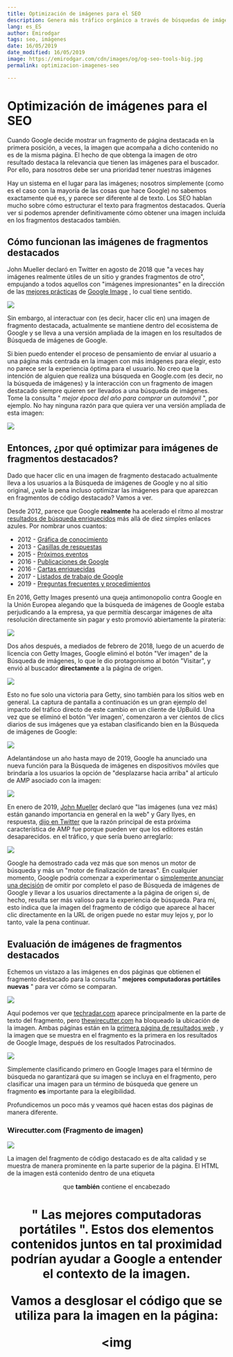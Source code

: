 ```yaml
---
title: Optimización de imágenes para el SEO
description: Genera más tráfico orgánico a través de búsquedas de imágenes y consigue mayor visibilidad en buscadores
lang: es_ES
author: Emirodgar
tags: seo, imágenes
date: 16/05/2019
date_modified: 16/05/2019
image: https://emirodgar.com/cdn/images/og/og-seo-tools-big.jpg
permalink: optimizacion-imagenes-seo

---
```


# Optimización de imágenes para el SEO

Cuando Google decide mostrar un fragmento de página destacada en la primera posición, a veces, la imagen que acompaña a dicho contenido no es de la misma página. El hecho de que obtenga la imagen de otro resultado destaca la relevancia que tienen las imágenes para el buscador. Por ello, para nosotros debe ser una prioridad tener nuestras imágenes

Hay un sistema en el lugar para las imágenes;  nosotros simplemente (como es el caso con la mayoría de las cosas que hace Google) no sabemos exactamente qué es, y parece ser diferente al de texto.  Los SEO hablan mucho sobre cómo estructurar el texto para fragmentos destacados. Quería ver si podemos aprender definitivamente cómo obtener una imagen incluida en los fragmentos destacados también.

## **Cómo funcionan las imágenes de fragmentos destacados**

John Mueller declaró en Twitter en agosto de 2018 que "a veces hay imágenes realmente útiles de un sitio y grandes fragmentos de otro", empujando a todos aquellos con "imágenes impresionantes" en la dirección de las  [mejores prácticas](https://translate.googleusercontent.com/translate_c?depth=1&hl=en&rurl=translate.google.com&sl=en&sp=nmt4&tl=es&u=https://support.google.com/webmasters/answer/114016%3Fhl%3Den&xid=17259,1500004,15700021,15700043,15700186,15700190,15700253,15700256,15700259&usg=ALkJrhic7HO1lbGgjxjWtXDHNhA_4wMF6w)  de  [Google Image](https://translate.googleusercontent.com/translate_c?depth=1&hl=en&rurl=translate.google.com&sl=en&sp=nmt4&tl=es&u=https://support.google.com/webmasters/answer/114016%3Fhl%3Den&xid=17259,1500004,15700021,15700043,15700186,15700190,15700253,15700256,15700259&usg=ALkJrhic7HO1lbGgjxjWtXDHNhA_4wMF6w)  , lo cual tiene sentido.  

![](https://lh5.googleusercontent.com/JdGA7GyEbrPGXBJ0fHEh_OG271Zisjg4Dp9yspI_Ub30gTbqRhg2bApKFjexXy98R5InthqTtyhb488k8W1YECxOXe7NPMZh0lPNjytYAr4HnCXQ0KVVHNgOvE8Wqcs1wV23PwAy)

Sin embargo, al interactuar con (es decir, hacer clic en) una imagen de fragmento destacada, actualmente se mantiene dentro del ecosistema de Google y se lleva a una versión ampliada de la imagen en los resultados de Búsqueda de imágenes de Google.

Si bien puedo entender el proceso de pensamiento de enviar al usuario a una página más centrada en la imagen con más imágenes para elegir, esto no parece ser la experiencia óptima para el usuario.  No creo que la intención de alguien que realiza una búsqueda en Google.com (es decir, no la búsqueda de imágenes) y la interacción con un fragmento de imagen destacado siempre quieren ser llevados a una búsqueda de imágenes.  Tome la consulta "  _mejor época del año para comprar un automóvil_  ", por ejemplo.  No hay ninguna razón para que quiera ver una versión ampliada de esta imagen:  

![](https://lh5.googleusercontent.com/gAf5Il-ogomog5WapRnckw1AnwaQIGNBrZ_vW8QVbwrotfbbhp72iqafCu9aE0llvllSQxMG_3mliPLX5hyezhR2JosJZlvD_wh5BMizFsKBhdNhNOR2emLiMGI7vo_w5hkbq9df)

## Entonces, ¿por qué optimizar para imágenes de fragmentos destacados?

Dado que hacer clic en una imagen de fragmento destacado actualmente lleva a los usuarios a la Búsqueda de imágenes de Google y no al sitio original, ¿vale la pena incluso optimizar las imágenes para que aparezcan en fragmentos de código destacado?  Vamos a ver.  

Desde 2012, parece que Google  **realmente**  ha acelerado el ritmo al mostrar  [resultados de búsqueda enriquecidos](https://translate.googleusercontent.com/translate_c?depth=1&hl=en&rurl=translate.google.com&sl=en&sp=nmt4&tl=es&u=https://developers.google.com/search/docs/guides/search-gallery&xid=17259,1500004,15700021,15700043,15700186,15700190,15700253,15700256,15700259&usg=ALkJrhgDfeoIAJPAiiNyex4RKUMxYSpnUw)  más allá de diez simples enlaces azules.  Por nombrar unos cuantos:  

-   2012 -  [Gráfica de conocimiento](https://translate.googleusercontent.com/translate_c?depth=1&hl=en&rurl=translate.google.com&sl=en&sp=nmt4&tl=es&u=https://googleblog.blogspot.com/2012/05/introducing-knowledge-graph-things-not.html&xid=17259,1500004,15700021,15700043,15700186,15700190,15700253,15700256,15700259&usg=ALkJrhgJJ6WdU7Dvp9j6kIono7lGeiV1GA)
-   2013 -  [Casillas de respuestas](https://translate.googleusercontent.com/translate_c?depth=1&hl=en&rurl=translate.google.com&sl=en&sp=nmt4&tl=es&u=https://moz.com/blog/101-google-answer-boxes-a-journey-into-the-knowledge-graph&xid=17259,1500004,15700021,15700043,15700186,15700190,15700253,15700256,15700259&usg=ALkJrhjO201i5mMXZx8HkHEy_bSbiZYQnA)
-   2015 -  [Próximos eventos](https://translate.googleusercontent.com/translate_c?depth=1&hl=en&rurl=translate.google.com&sl=en&sp=nmt4&tl=es&u=https://webmasters.googleblog.com/2015/01/upcoming-events-in-knowledge-graph.html&xid=17259,1500004,15700021,15700043,15700186,15700190,15700253,15700256,15700259&usg=ALkJrhj70cgcRpIzN8ZZzOJ3aYtmcIBUyQ)
-   2016 -  [Publicaciones de Google](https://translate.googleusercontent.com/translate_c?depth=1&hl=en&rurl=translate.google.com&sl=en&sp=nmt4&tl=es&u=https://blog.google/products/search/republican-debate-presidential-politics/&xid=17259,1500004,15700021,15700043,15700186,15700190,15700253,15700256,15700259&usg=ALkJrhiIaosFXhqIgZ1KpyLMBHr73YYFbQ)
-   2016 -  [Cartas enriquecidas](https://translate.googleusercontent.com/translate_c?depth=1&hl=en&rurl=translate.google.com&sl=en&sp=nmt4&tl=es&u=https://webmasters.googleblog.com/2016/05/introducing-rich-cards.html&xid=17259,1500004,15700021,15700043,15700186,15700190,15700253,15700256,15700259&usg=ALkJrhjVG38BHKBA05Vnxv2Cbz8LhUsm7g)
-   2017 -  [Listados de trabajo de Google](https://translate.googleusercontent.com/translate_c?depth=1&hl=en&rurl=translate.google.com&sl=en&sp=nmt4&tl=es&u=https://jobs.google.com/about/&xid=17259,1500004,15700021,15700043,15700186,15700190,15700253,15700256,15700259&usg=ALkJrhjcYpk9_S-FJPpXC78NlYzSHIZBPw)
-   2019 -  [Preguntas frecuentes y procedimientos](https://translate.googleusercontent.com/translate_c?depth=1&hl=en&rurl=translate.google.com&sl=en&sp=nmt4&tl=es&u=https://searchengineland.com/google-search-adds-support-for-faq-and-how-to-structured-data-316541&xid=17259,1500004,15700021,15700043,15700186,15700190,15700253,15700256,15700259&usg=ALkJrhgvW0nZciVXz6zW3XYJG3tpnNW11Q)

En 2016, Getty Images presentó una queja antimonopolio contra Google en la Unión Europea alegando que la búsqueda de imágenes de Google estaba perjudicando a la empresa, ya que permitía descargar imágenes de alta resolución directamente sin pagar y esto promovió abiertamente la piratería:  

![](https://lh5.googleusercontent.com/DaowRresYuVteJm_-pGL6iUBemdiKrOeQ2CiC09Bx8yvdXbmj2HQ654baUQWVVP5UEr76eS9R98xHkXJBwPpusQId6luR5jPi-qZzQaOasvegZ0Hbmwj3m7OBbeXsTM2106FMWY9)

Dos años después, a mediados de febrero de 2018, luego de un acuerdo de licencia con Getty Images, Google eliminó el botón "Ver imagen" de la Búsqueda de imágenes, lo que le dio protagonismo al botón "Visitar", y envió al buscador  **directamente**  a la página de origen.  

![](https://lh4.googleusercontent.com/fzr-BvW6OnyXnT5Iw4lWl41D8KPpL97ecF3KF0Vh6rjpxt6_THASnP-f9Zwk-9Ojc0YT2FvUSB9rIAIRctIohcCs2CKlQVNYnxyOZWvulWy3H31AlmI8tpOFNOfJpQMovJIbBbty)

Esto no fue solo una victoria para Getty, sino también para los sitios web en general.  La captura de pantalla a continuación es un gran ejemplo del impacto del tráfico directo de este cambio en un cliente de UpBuild.  Una vez que se eliminó el botón 'Ver imagen', comenzaron a ver cientos de clics diarios de sus imágenes que ya estaban clasificando bien en la Búsqueda de imágenes de Google:  

![](https://lh4.googleusercontent.com/MsfVBPFhC8e0KC-tNGGlbJKWkwuYjLuj0F3nZO4Q6JRSvy1OZkB1lIWNgCb_LgUEru4a26vfEf9h7WB6nUldFOa7awvx7Z6w1inBFulSvpGDB_VzHiZFfTr8HjcfImQiVcy8nEhx)

Adelantándose un año hasta mayo de 2019, Google ha anunciado una nueva función para la Búsqueda de imágenes en dispositivos móviles que brindaría a los usuarios la opción de "desplazarse hacia arriba" al artículo de AMP asociado con la imagen:  

![](https://lh4.googleusercontent.com/S2gn-rMi3rLpBtHCwAZTUSNDoCwZYXuvCTJzGFpa_hJaMp5TuhSTSJvy01HA8R0KM05XQnxkEnxlOg-IX4dTastq8Fh--Ts2rlIdtndyAbqSlPlEZi-93YjjMhUk90fWHQ1BjGgj)

En enero de 2019,  [John Mueller](https://translate.googleusercontent.com/translate_c?depth=1&hl=en&rurl=translate.google.com&sl=en&sp=nmt4&tl=es&u=https://www.seroundtable.com/google-image-search-changes-coming-this-year-27011.html&xid=17259,1500004,15700021,15700043,15700186,15700190,15700253,15700256,15700259&usg=ALkJrhjilQbbHozPT9eSJm73hkuDwubK7g)  declaró que "las imágenes (una vez más) están ganando importancia en general en la web" y Gary Ilyes, en respuesta,  [dijo en Twitter](https://translate.googleusercontent.com/translate_c?depth=1&hl=en&rurl=translate.google.com&sl=en&sp=nmt4&tl=es&u=https://twitter.com/methode/status/1126875386619412481%3Fref_src%3Dtwsrc%255Etfw%257Ctwcamp%255Etweetembed%257Ctwterm%255E1126875386619412481%26ref_url%3Dhttps%253A%252F%252Fwww.seroundtable.com%252Fgoogle-image-search-seo-future-27548.html&xid=17259,1500004,15700021,15700043,15700186,15700190,15700253,15700256,15700259&usg=ALkJrhj97_pzK8JBEmwRD8sn-yApez-wmA)  que la razón principal de esta próxima característica de AMP fue porque pueden ver que los editores están desaparecidos. en el tráfico, y que sería bueno arreglarlo:  

![](https://lh5.googleusercontent.com/Ir4LaS_N3lKdMQTribTajeLIYHzXV0j95U-D6sKbtypYb3SOoHslTrwz27Z8yHANXypuPeGP6T7Rojcn5RMYASVaqxMgMpQMH2gDqcY1TKL6yoFlAg7g0QgrQXNWefPvVpMhX9Pu)

Google ha demostrado cada vez más que son menos un motor de búsqueda y más un "motor de finalización de tareas".  En cualquier momento, Google podría comenzar a experimentar o  [simplemente anunciar una decisión](https://translate.googleusercontent.com/translate_c?depth=1&hl=en&rurl=translate.google.com&sl=en&sp=nmt4&tl=es&u=https://www.seroundtable.com/google-image-search-changes-coming-this-year-27011.html&xid=17259,1500004,15700021,15700043,15700186,15700190,15700253,15700256,15700259&usg=ALkJrhjilQbbHozPT9eSJm73hkuDwubK7g)  de omitir por completo el paso de Búsqueda de imágenes de Google y llevar a los usuarios directamente a la página de origen si, de hecho, resulta ser más valioso para la experiencia de búsqueda.  Para mí, esto indica que la imagen del fragmento de código que aparece al hacer clic directamente en la URL de origen puede no estar muy lejos y, por lo tanto, vale la pena continuar.

## Evaluación de imágenes de fragmentos destacados

Echemos un vistazo a las imágenes en dos páginas que obtienen el fragmento destacado para la consulta "  **mejores computadoras portátiles nuevas**  " para ver cómo se comparan.  

![](https://lh4.googleusercontent.com/bJRsteTfpupTf62niypVkTlisXG3w3WzfzhX11_WUsjd2PgHFAJpCVqsacG0RLd5tU3Alopsl4qaeyL3BSCjeKiMhwaUOrxzAw7x4eRNXPhJphN1yYSVsEUnFwL4w0A4JH1KbYse)

Aquí podemos ver que  [techradar.com](https://translate.googleusercontent.com/translate_c?depth=1&hl=en&rurl=translate.google.com&sl=en&sp=nmt4&tl=es&u=https://www.techradar.com/news/mobile-computing/laptops/best-laptops-1304361&xid=17259,1500004,15700021,15700043,15700186,15700190,15700253,15700256,15700259&usg=ALkJrhh1jCfX4SW66GDcxlstAdJOuFdQ0g)  aparece principalmente en la parte de texto del fragmento, pero  [thewirecutter.com](https://translate.googleusercontent.com/translate_c?depth=1&hl=en&rurl=translate.google.com&sl=en&sp=nmt4&tl=es&u=https://thewirecutter.com/reviews/best-laptops/&xid=17259,1500004,15700021,15700043,15700186,15700190,15700253,15700256,15700259&usg=ALkJrhixjNbMUBxxyDmxktUSwPFvT30puw)  ha bloqueado la ubicación de la imagen.  Ambas páginas están en la  [primera página de resultados web](https://translate.googleusercontent.com/translate_c?depth=1&hl=en&rurl=translate.google.com&sl=en&sp=nmt4&tl=es&u=https://www.google.com/search%3Fq%3Dbest%2Bnew%2Blaptops&xid=17259,1500004,15700021,15700043,15700186,15700190,15700253,15700256,15700259&usg=ALkJrhjl1pYl1skcJDz3KiqPgMAvxJ9yZA)  , y la imagen que se muestra en el fragmento es la primera en los resultados de Google Image, después de los resultados Patrocinados.  

![](https://lh3.googleusercontent.com/reeoZfSMGNwKqCrcahL9h1uVCx2FOiZeMgdsRcJ97mcap_7K0aiBRvzAbGuyM-3irAqCJ1waXkST4xX6gJdNlex_gIZtmi2hofs5UdlcUZ0IvoiVA1B25L59G9ZOKu3Z4R_B_b5J)

Simplemente clasificando primero en Google Images para el término de búsqueda no garantizará que su imagen se incluya en el fragmento, pero clasificar una imagen para un término de búsqueda que genere un fragmento  **es**  importante para la elegibilidad.

Profundicemos un poco más y veamos qué hacen estas dos páginas de manera diferente.

### Wirecutter.com (Fragmento de imagen)

![](https://lh4.googleusercontent.com/PnsQtAf350WBZ9ZS_GREpGg9aCJ3n3hi9d85eMmiDo4rafmDmMB55XdfhQ9WHQrMcu4Rvco8ZQetMRjRTKt3ZxTz24PcANV4gRD99uPBb3-ux8FJE48_m3FQxzQg2CnVYPGncxTm)

La imagen del fragmento de código destacado es de alta calidad y se muestra de manera prominente en la parte superior de la página.  El HTML de la imagen está contenido dentro de una etiqueta  **<header>**  que  **también**  contiene el encabezado  **<h1>**  "  **Las mejores computadoras portátiles**  ".  Estos dos elementos contenidos juntos en tal proximidad podrían ayudar a Google a entender el contexto de la imagen.  

Vamos a desglosar el código que se utiliza para la imagen en la página:  

<img
<!--stackedit_data:
eyJoaXN0b3J5IjpbLTEzNTQxNjM5MTBdfQ==
-->